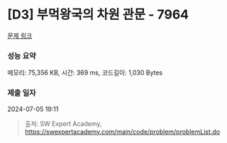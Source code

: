 # [D3] 부먹왕국의 차원 관문 - 7964 

[문제 링크](https://swexpertacademy.com/main/code/problem/problemDetail.do?contestProbId=AWuSgKpqmooDFASy) 

### 성능 요약

메모리: 75,356 KB, 시간: 369 ms, 코드길이: 1,030 Bytes

### 제출 일자

2024-07-05 19:11



> 출처: SW Expert Academy, https://swexpertacademy.com/main/code/problem/problemList.do